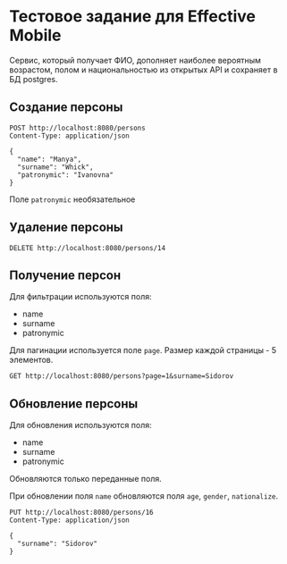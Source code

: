 # Тестовое задание для Effective Mobile
Сервис, который получает ФИО, дополняет наиболее вероятным возрастом, полом и национальностью из открытых API и сохраняет в БД postgres.

## Создание персоны

```
POST http://localhost:8080/persons
Content-Type: application/json

{
  "name": "Manya",
  "surname": "Whick",
  "patronymic": "Ivanovna"
}

```
Поле `patronymic` необязательное

## Удаление персоны
```
DELETE http://localhost:8080/persons/14
```

## Получение персон

Для фильтрации используются поля:
* name
* surname
* patronymic

Для пагинации используется поле `page`. Размер каждой страницы - 5 элементов.

```
GET http://localhost:8080/persons?page=1&surname=Sidorov
``` 

## Обновление персоны
Для обновления используются поля:
* name
* surname
* patronymic

Обновляются только переданные поля.

При обновлении поля `name` обновляются поля `age`, `gender`, `nationalize`.
```
PUT http://localhost:8080/persons/16
Content-Type: application/json

{
  "surname": "Sidorov"
}
```
